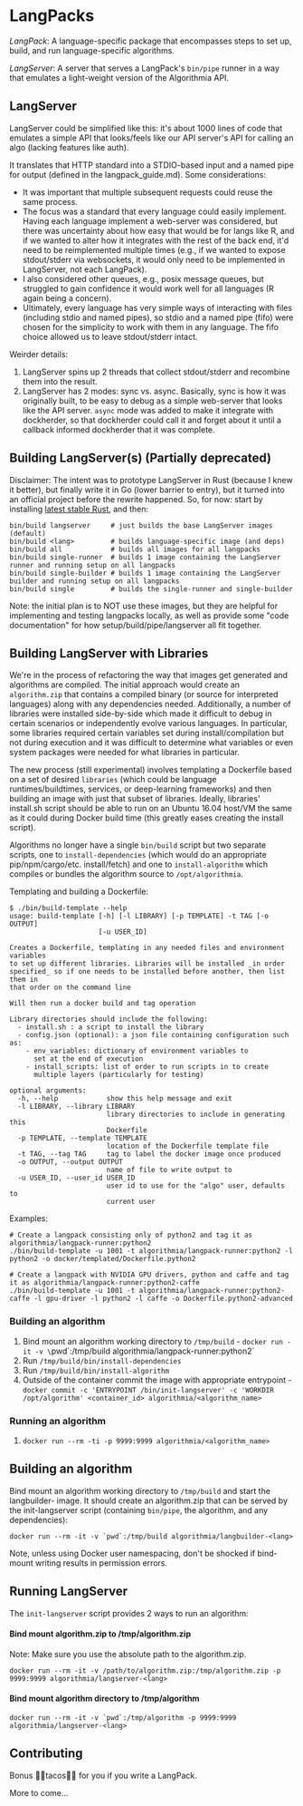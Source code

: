 # LangPacks

*LangPack*: A language-specific package that encompasses steps to set up, build, and run language-specific algorithms.

*LangServer*: A server that serves a LangPack's `bin/pipe` runner in a way that emulates a light-weight version of the Algorithmia API.

## LangServer

LangServer could be simplified like this: it's about 1000 lines of code that emulates a simple API that looks/feels like our API server's API for calling an algo (lacking features like auth).

It translates that HTTP standard into a STDIO-based input and a named pipe for output (defined in the langpack_guide.md). Some considerations:
- It was important that multiple subsequent requests could reuse the same process.
- The focus was a standard that every language could easily implement. Having each language implement a web-server was considered, but there was uncertainty about how easy that would be for langs like R, and if we wanted to alter how it integrates with the rest of the back end, it'd need to be reimplemented multiple times (e.g., if we wanted to expose stdout/stderr via websockets, it would only need to be implemented in LangServer, not each LangPack).
- I also considered other queues, e.g., posix message queues, but struggled to gain confidence it would work well for all languages (R again being a concern).
- Ultimately, every language has very simple ways of interacting with files (including stdio and named pipes), so stdio and a named pipe (fifo) were chosen for the simplicity to work with them in any language. The fifo choice allowed us to leave stdout/stderr intact.

Weirder details:
1) LangServer spins up 2 threads that collect stdout/stderr and recombine them into the result.
2) LangServer has 2 modes: sync vs. async. Basically, sync is how it was originally built, to be easy to debug as a simple web-server that looks like the API server. `async` mode was added to make it integrate with dockherder, so that dockherder could call it and forget about it until a callback informed dockherder that it was complete.

## Building LangServer(s) (Partially deprecated)

Disclaimer: The intent was to prototype LangServer in Rust (because I knew it better), but finally write it in Go (lower barrier to entry), but it turned into an official project before the rewrite happened. So, for now: start by installing [latest stable Rust](https://www.rust-lang.org/downloads.html), and then:

```
bin/build langserver     # just builds the base LangServer images (default)
bin/build <lang>         # builds language-specific image (and deps)
bin/build all            # builds all images for all langpacks
bin/build single-runner  # builds 1 image containing the LangServer runner and running setup on all langpacks
bin/build single-builder # builds 1 image containing the LangServer builder and running setup on all langpacks
bin/build single         # builds the single-runner and single-builder
```

Note: the initial plan is to NOT use these images, but they are helpful for implementing and testing langpacks locally, as well as provide some "code documentation" for how setup/build/pipe/langserver all fit together.

## Building LangServer with Libraries
We're in the process of refactoring the way that images get generated and algorithms are compiled. The initial approach would create an `algorithm.zip` that contains a compiled binary (or source for interpreted languages) along with any dependencies needed. Additionally, a number of libraries were installed side-by-side which made it difficult to debug in certain scenarios or independently evolve various languages. In particular, some libraries required certain variables set during install/compilation but not during execution and it was difficult to determine what variables or even system packages were needed for what libraries in particular.

The new process (still experimental) involves templating a Dockerfile based on a set of desired `libraries` (which could be language runtimes/buildtimes, services, or deep-learning frameworks) and then building an image with just that subset of libraries. Ideally, libraries' install.sh script should be able to run on an Ubuntu 16.04 host/VM the same as it could during Docker build time (this greatly eases creating the install script).

Algorithms no longer have a single `bin/build` script but two separate scripts, one to `install-dependencies` (which would do an appropriate pip/npm/cargo/etc. install/fetch) and one to `install-algorithm` which compiles or bundles the algorithm source to `/opt/algorithmia`.

Templating and building a Dockerfile:
```
$ ./bin/build-template --help
usage: build-template [-h] [-l LIBRARY] [-p TEMPLATE] -t TAG [-o OUTPUT]
                      [-u USER_ID]

Creates a Dockerfile, templating in any needed files and environment variables
to set up different libraries. Libraries will be installed _in order
specified_ so if one needs to be installed before another, then list them in
that order on the command line

Will then run a docker build and tag operation

Library directories should include the following:
  - install.sh : a script to install the library
  - config.json (optional): a json file containing configuration such as:
    - env_variables: dictionary of environment variables to
      set at the end of execution
    - install_scripts: list of order to run scripts in to create
      multiple layers (particularly for testing)

optional arguments:
  -h, --help            show this help message and exit
  -l LIBRARY, --library LIBRARY
                        library directories to include in generating this
                        Dockerfile
  -p TEMPLATE, --template TEMPLATE
                        location of the Dockerfile template file
  -t TAG, --tag TAG     tag to label the docker image once produced
  -o OUTPUT, --output OUTPUT
                        name of file to write output to
  -u USER_ID, --user_id USER_ID
                        user id to use for the "algo" user, defaults to
                        current user
```
Examples:
```
# Create a langpack consisting only of python2 and tag it as algorithmia/langpack-runner:python2
./bin/build-template -u 1001 -t algorithmia/langpack-runner:python2 -l python2 -o docker/templated/Dockerfile.python2

# Create a langpack with NVIDIA GPU drivers, python and caffe and tag it as algorithmia/langpack-runner:python2-caffe
./bin/build-template -u 1001 -t algorithmia/langpack-runner:python2-caffe -l gpu-driver -l python2 -l caffe -o Dockerfile.python2-advanced
```
### Building an algorithm
1. Bind mount an algorithm working directory to `/tmp/build` - `docker run -it -v \`pwd\`:/tmp/build algorithmia/langpack-runner:python2`
2. Run `/tmp/build/bin/install-dependencies`
3. Run `/tmp/build/bin/install-algorithm`
4. Outside of the container commit the image with appropriate entrypoint - `docker commit -c 'ENTRYPOINT /bin/init-langserver' -c 'WORKDIR /opt/algorithm' <container_id> algorithmia/<algorithm_name>`

### Running an algorithm
1. `docker run --rm -ti -p 9999:9999 algorithmia/<algorithm_name>`

## Building an algorithm

Bind mount an algorithm working directory to `/tmp/build` and start the langbuilder-<lang> image. It should create an algorithm.zip that can be served by the init-langserver script (containing `bin/pipe`, the algorithm, and any dependencies):

```
docker run --rm -it -v `pwd`:/tmp/build algorithmia/langbuilder-<lang>
```

Note, unless using Docker user namespacing, don't be shocked if bind-mount writing results in permission errors.

## Running LangServer

The `init-langserver` script provides 2 ways to run an algorithm:

#### Bind mount algorithm.zip to /tmp/algorithm.zip
Note: Make sure you use the absolute path to the algorithm.zip.
```
docker run --rm -it -v /path/to/algorithm.zip:/tmp/algorithm.zip -p 9999:9999 algorithmia/langserver-<lang>
```

#### Bind mount algorithm directory to /tmp/algorithm
```
docker run --rm -it -v `pwd`:/tmp/algorithm -p 9999:9999 algorithmia/langserver-<lang>
```

## Contributing

Bonus 🌮🌮tacos🌮🌮 for you if you write a LangPack.

More to come...

